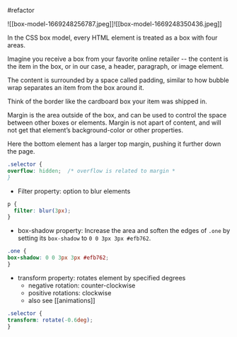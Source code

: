#refactor 

![[box-model-1669248256787.jpeg]]![[box-model-1669248350436.jpeg]]

In the CSS box model, every HTML element is treated as a box with four areas.

Imagine you receive a box from your favorite online retailer -- the content is the item in the box, or in our case, a header, paragraph, or image element.

The content is surrounded by a space called padding, similar to how bubble wrap separates an item from the box around it.

Think of the border like the cardboard box your item was shipped in.

Margin is the area outside of the box, and can be used to control the space between other boxes or elements.  Margin is not apart of content, and will not get that element’s background-color or other properties.

Here the bottom element has a larger top margin, pushing it further down the page.

```css
.selector {
overflow: hidden;  /* overflow is related to margin *
}
```

- Filter property: option to blur elements

```css
p {
  filter: blur(3px);
}
```

- box-shadow property: Increase the area and soften the edges of `.one` by setting its `box-shadow` to `0 0 3px 3px #efb762`.
```css
.one {
box-shadow: 0 0 3px 3px #efb762;
}
```

- transform property: rotates element by specified degrees
	- negative rotation: counter-clockwise
	- positive rotations: clockwise
	- also see [[animations]]
```css
.selector {
transform: rotate(-0.6deg);
}
```
